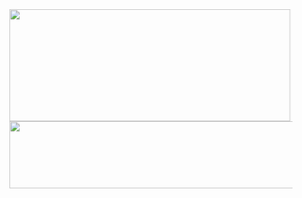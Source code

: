 <a href="https://github.com/devxb/gitanimals">
  <kbd>
  <img
    src="https://render.gitanimals.org/lines/jypark38?pet-id=597980936993102723&contribution-view=false"
    width="500"
    height="200"
  />
  </kbd>
  <kbd>
  <img
    src="https://render.gitanimals.org/lines/jypark38?pet-id=598403293075329905&contribution-view=false"
    width="600"
    height="120"
  />
  </kbd>
</a>
  
